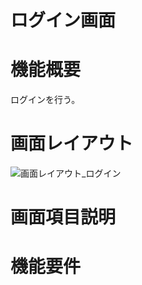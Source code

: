 # ログイン画面
# 機能概要
ログインを行う。

# 画面レイアウト
![画面レイアウト_ログイン](https://github.com/cuorain/SeatReservationSystem/tree/main/design/001_ログイン/image/画面レイアウト_ログイン.png)

# 画面項目説明

# 機能要件
